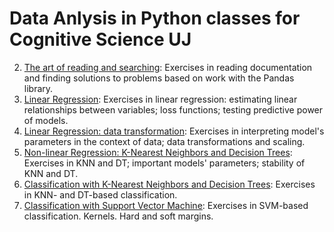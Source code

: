 # Data Anlysis in Python classes for Cognitive Science UJ
2. [The art of reading and searching](https://github.com/abelowska/dataPy/blob/main/Classes_02_Reading.ipynb): Exercises in reading documentation and finding solutions to problems based on work with the Pandas library.
3. [Linear Regression](https://github.com/abelowska/dataPy/blob/main/Classes_03_Linear_Regression.ipynb): Exercises in linear regression: estimating linear relationships between variables; loss functions; testing predictive power of models.
4. [Linear Regression: data transformation](https://github.com/abelowska/dataPy/blob/main/Classes_04_Linear_Regression.ipynb): Exercises in interpreting model's parameters in the context of data; data transformations and scaling.
5. [Non-linear Regression: K-Nearest Neighbors and Decision Trees](https://github.com/abelowska/dataPy/blob/main/Classes_05_KNN_DT.ipynb): Exercises in KNN and DT; important models' parameters; stability of KNN and DT.
6. [Classification with K-Nearest Neighbors and Decision Trees](https://github.com/abelowska/dataPy/blob/main/Classes_06_KNN_DT_Classification.ipynb): Exercises in KNN- and DT-based classification.
7. [Classification with Support Vector Machine]([https://github.com/abelowska/dataPy/blob/main/Classes_07_SVM_Classification.ipynb]): Exercises in SVM-based classification. Kernels. Hard and soft margins. 
